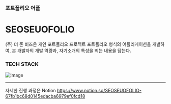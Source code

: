 
### 포트폴리오 어플
# SEOSEUOFOLIO

(주) 더 존 비즈온 개인 포트폴리오 프로젝트 
포트폴리오 형식의 어플리케이션을 개발하여, 본 개발자의 개발 역량과, 자기소개의 특성을 띄는 내용을 담는다.



### TECH STACK
![image](https://user-images.githubusercontent.com/90320005/209417237-e440b853-d046-4dfd-a57d-9d7efb30dae2.png)


- - -

자세한 진행 과정은 Notion 
https://www.notion.so/SEOSEUOFOLIO-67fb1bc68d0145edacba6979ef0fcd18
